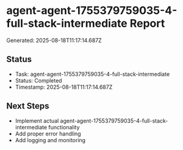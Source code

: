 # agent-agent-1755379759035-4-full-stack-intermediate Report

Generated: 2025-08-18T11:17:14.687Z

## Status
- Task: agent-agent-1755379759035-4-full-stack-intermediate
- Status: Completed
- Timestamp: 2025-08-18T11:17:14.687Z

## Next Steps
- Implement actual agent-agent-1755379759035-4-full-stack-intermediate functionality
- Add proper error handling
- Add logging and monitoring
